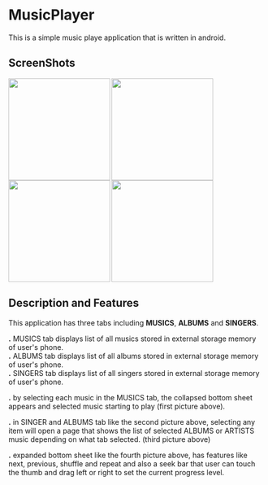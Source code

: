 # MusicPlayer
This is a simple music playe application that is written in android.

## ScreenShots 
<img align="left" width="200"  src="https://user-images.githubusercontent.com/16422627/70091249-fc93b000-1630-11ea-99e7-b6424d1bcf9d.PNG"><img align="left" width="200"  src="https://user-images.githubusercontent.com/16422627/70092940-a163bc80-1634-11ea-8009-7cc8477d19ad.PNG"><img align="left" width="200"  src="https://user-images.githubusercontent.com/16422627/70092980-b93b4080-1634-11ea-98d5-472ec264cd77.PNG"><img align="center" width="200"  src="https://user-images.githubusercontent.com/16422627/70093003-c22c1200-1634-11ea-8e5e-fe66b51cdd1c.PNG">
## Description and Features
This application has three tabs including **MUSICS**, **ALBUMS** and **SINGERS**. 

  **.** MUSICS tab displays list of all musics stored in external storage memory of user's phone.  
   **.** ALBUMS tab displays list of all albums stored in external storage memory of user's phone.  
  **.** SINGERS tab displays list of all singers stored in external storage memory of user's phone.  
   
   
   
   **.** by selecting each music in the MUSICS tab, the collapsed bottom sheet appears and selected music starting to play (first picture             above).
  
   **.** in SINGER and ALBUMS tab like the second picture above, selecting any item will open a page that shows the list of selected                   ALBUMS or ARTISTS music depending on what tab selected. (third picture above)
  
   **.** expanded bottom sheet like the fourth picture above, has features like next, previous, shuffle and repeat and also a seek bar                 that user can touch the thumb and drag left or right to set the current progress level.
  
  
